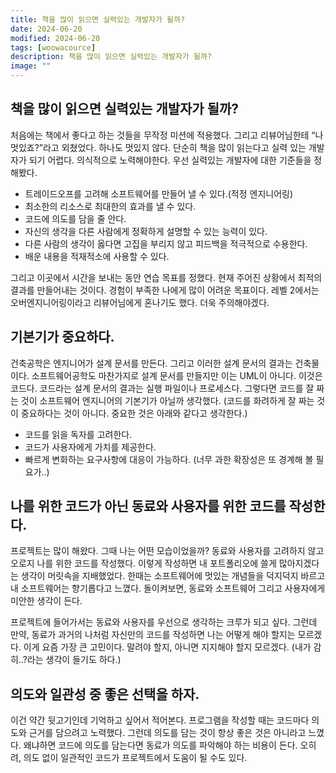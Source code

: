 ```yaml
---
title: 책을 많이 읽으면 실력있는 개발자가 될까?
date: 2024-06-20
modified: 2024-06-20
tags: [woowacource]
description: 책을 많이 읽으면 실력있는 개발자가 될까?
image: ""
---
```


## 책을 많이 읽으면 실력있는 개발자가 될까?

처음에는 책에서 좋다고 하는 것들을 무작정 미션에 적용했다. 그리고 리뷰어님한테 “나 멋있죠?”라고 외쳤었다. 하나도 멋있지 않다. 단순히 책을 많이 읽는다고 실력 있는 개발자가 되기 어렵다. 의식적으로 노력해야한다. 우선 실력있는 개발자에 대한 기준들을 정해봤다.

-   트레이드오프를 고려해 소프트웨어를 만들어 낼 수 있다.(적정 엔지니어링)
-   최소한의 리소스로 최대한의 효과를 낼 수 있다.
-   코드에 의도를 담을 줄 안다.
-   자신의 생각을 다른 사람에게 정확하게 설명할 수 있는 능력이 있다.
-   다른 사람의 생각이 옳다면 고집을 부리지 않고 피드백을 적극적으로 수용한다.
-   배운 내용을 적재적소에 사용할 수 있다.

그리고 이곳에서 시간을 보내는 동안 연습 목표를 정했다. 현재 주어진 상황에서 최적의 결과를 만들어내는 것이다. 경험이 부족한 나에게 많이 어려운 목표이다. 레벨 2에서는 오버엔지니어링이라고 리뷰어님에게 혼나기도 했다. 더욱 주의해야겠다.

## 기본기가 중요하다.

건축공학은 엔지니어가 설계 문서를 만든다. 그리고 이러한 설계 문서의 결과는 건축물이다. 소프트웨어공학도 마찬가지로 설계 문서를 만들지만 이는 UML이 아니다. 이것은 코드다. 코드라는 설계 문서의 결과는 실행 파일이나 프로세스다. 그렇다면 코드를 잘 짜는 것이 소프트웨어 엔지니어의 기본기가 아닐까 생각했다. (코드를 화려하게 잘 짜는 것이 중요하다는 것이 아니다. 중요한 것은 아래와 같다고 생각한다.)

-   코드를 읽을 독자를 고려한다.
-   코드가 사용자에게 가치를 제공한다.
-   빠르게 변화하는 요구사항에 대응이 가능하다. (너무 과한 확장성은 또 경계해 볼 필요가..)

## 나를 위한 코드가 아닌 동료와 사용자를 위한 코드를 작성한다.

프로젝트는 많이 해왔다. 그때 나는 어떤 모습이었을까? 동료와 사용자를 고려하지 않고 오로지 나를 위한 코드를 작성했다. 이렇게 작성하면 내 포트폴리오에 쓸게 많아지겠다는 생각이 머릿속을 지배했었다. 한때는 소프트웨어에 멋있는 개념들을 덕지덕지 바르고 내 소프트웨어는 향기롭다고 느꼈다. 돌이켜보면, 동료와 소프트웨어 그리고 사용자에게 미안한 생각이 든다.

프로젝트에 들어가서는 동료와 사용자를 우선으로 생각하는 크루가 되고 싶다. 그런데 만약, 동료가 과거의 나처럼 자신만의 코드를 작성하면 나는 어떻게 해야 할지는 모르겠다. 이게 요즘 가장 큰 고민이다. 말려야 할지, 아니면 지지해야 할지 모르겠다. (내가 감히..?라는 생각이 들기도 하다.)

## 의도와 일관성 중 좋은 선택을 하자.

이건 약간 뒷고기인데 기억하고 싶어서 적어본다. 프로그램을 작성할 때는 코드마다 의도와 근거를 담으려고 노력했다. 그런데 의도를 담는 것이 항상 좋은 것은 아니라고 느꼈다. 왜냐하면 코드에 의도를 담는다면 동료가 의도를 파악해야 하는 비용이 든다. 오히려, 의도 없이 일관적인 코드가 프로젝트에서 도움이 될 수도 있다.